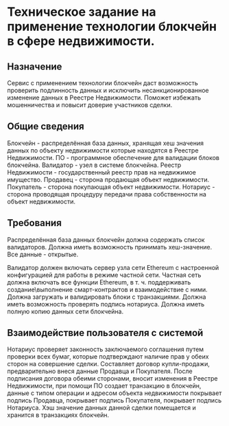 # Техническое задание на применение технологии блокчейн в сфере недвижимости.

## Назначение

Сервис с применением технологии блокчейн даст возможность проверить подлинность данных и исключить несанкционированное изменение данных в Реестре Недвижимости. Поможет избежать мошенничества и повысит доверие участников сделки.

## Общие сведения

Блокчейн - распределённая база данных, хранящая хеш значения данных по объекту недвижимости которые находятся в Реестре Недвижимости.
ПО - программное обеспечение для валидации блоков блокчейна.
Валидатор - узел в системе блокчейна.
Реестр Недвижимости - государственный реестр прав на недвижимое имущество.
Продавец - сторона продающая объект недвижимости.
Покупатель - сторона покупающая объект недвижимости.
Нотариус - сторона проводящая процедуру передачи права собственности на объект недвижимости.

## Требования

Распределённая база данных блокчейн должна содержать список валидаторов. Должна иметь возможность принимать хеш-значение. Все данные - открытые.

Валидатор должен включать сервер узла сети Ethereum с настроенной конфигурацией для работы в режиме частной сети. Частная сеть должна включать все функции Ethereum, в т. ч. поддерживать создание\выполнение смарт-контрактов и взаимодействие с ними. Должна загружать и валидировать блоки с транзакциями. Должна иметь возможность проверять подпись нотариуса. Должна иметь полную копию данных сети блокчейна.

## Взаимодействие пользователя с системой

Нотариус проверяет законность заключаемого соглашения путем проверки всех бумаг, которые подтверждают наличие прав у обеих сторон на совершение сделки. Составляет договор купли-продажи, предварительно внеся данные Продавца и Покупателя. После подписания договора обеими сторонами, вносит изменения в Реестре Недвижимости, при помощи ПО создает транзакцию в блокчейн, данные с типом операции и адресом объекта недвижимости покрывает подпись Продавца, покрывает подпись Покупателя, покрывает подпись  Нотариуса. Хэш значение данных данной сделки помещается и хранится в транзакциях блокчейн.